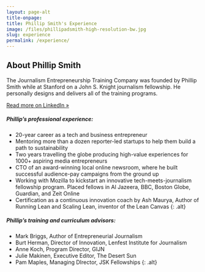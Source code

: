 ```yaml
---
layout: page-alt
title-onpage: 
title: Phillip Smith's Experience
image: /files/phillipadsmith-high-resolution-bw.jpg
slug: experience
permalink: /experience/
---
```


## About Phillip Smith

The Journalism Entrepreneurship Training Company was founded by Phillip Smith while at Stanford on a John S. Knight journalism fellowship. He personally designs and delivers all of the training programs. 

<a href="https://linkedin.com/in/phillipadsmith/" class="button secondary">Read more on LinkedIn &raquo;</a>

##### Phillip’s professional experience:

* 20-year career as a tech and business entrepreneur
* Mentoring more than a dozen reporter-led startups to help them build a path to sustainability
* Two years travelling the globe producing high-value experiences for 1000+ aspiring media entrepreneurs
* CTO of an award-winning local online newsroom, where he built successful audience-pay campaigns from the ground up
* Working with Mozilla to kickstart an innovative tech-meets-journalism fellowship program. Placed fellows in Al Jazeera, BBC, Boston Globe, Guardian, and Zeit Online
* Certification as a continuous innovation coach by Ash Maurya, Author of Running Lean and Scaling Lean, inventor of the Lean Canvas
{: .alt}

##### Phillip’s training and curriculum advisors:

* Mark Briggs, Author of Entrepreneurial Journalism
* Burt Herman, Director of Innovation, Lenfest Institute for Journalism
* Anne Koch, Program Director, GIJN
* Julie Makinen, Executive Editor, The Desert Sun
* Pam Maples, Managing DIrector, JSK Fellowships
{: .alt}
